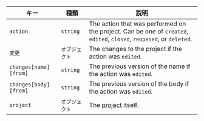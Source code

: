 | キー                    | 種類       | 説明                                                                                                                   |
| --------------------- | -------- | -------------------------------------------------------------------------------------------------------------------- |
| `action`              | `string` | The action that was performed on the project. Can be one of `created`, `edited`, `closed`, `reopened`, or `deleted`. |
| `変更`                  | `オブジェクト` | The changes to the project if the action was `edited`.                                                               |
| `changes[name][from]` | `string` | The previous version of the name if the action was `edited`.                                                         |
| `changes[body][from]` | `string` | The previous version of the body if the action was `edited`.                                                         |
| `project`             | `オブジェクト` | The [project](/rest/reference/projects) itself.                                                                      |
